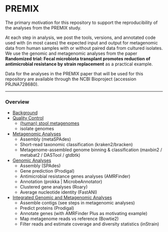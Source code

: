 # PREMIX
The primary motivation for this repository to support the reproducibility of the analyses from the PREMIX study.

At each step in analysis, we post the tools, versions, and annotated code used with (in most cases) the expected input and output for metagenomic data from human samples with or without paired data from cultured isolates. We use the genomic and metagenomic analyses from the paper **Randomized trial: Fecal microbiota transplant promotes reduction of antimicrobial resistance by strain replacement** as a practical example. 

Data for the analyses in the PREMIX paper that will be used for this repository are available through the NCBI Bioproject (accession PRJNA728680).

---

### Overview
- [Background](docs/background.md)
- [Quality Control](docs/quality-control.md)
  - [(human) stool metagenomes](docs/quality-control.md#(Human)-Metagenomes)
  - isolate genomes
- [Metagenomic Analyses](docs/metagenomic-analyses.md)
  - Assembly (metaSPAdes)
  - Short-read taxonomic classification (kraken2/bracken)
  - Metagenome-assembled genome binning & classification (maxbin2 / metabat2 / DASTool / gtdbtk)
- [Genomic Analyses](docs/genomic-analyses.md)
  - Assembly (SPAdes)
  - Gene prediction (Prodigal)
  - Antimicrobial resistance genes analyses (AMRFinder)
  - Annotation (prokka | MicrobeAnnotator)
  - Clustered gene analyses (Roary)
  - Average nucleotide identity (FastANI)
- [Integrated Genomic and Metagenomic Analyses](docs/integrated-analyses.md)  
  - Assemble contigs (see steps in metagenomic analyses)
  - Predict proteins (Prodigal)
  - Annotate genes (with AMRFinder Plus as motivating example)
  - Map metagenome reads vs reference (Bowtie2)
  - Filter reads and estimate coverage and diversity statistics (inStrain)
